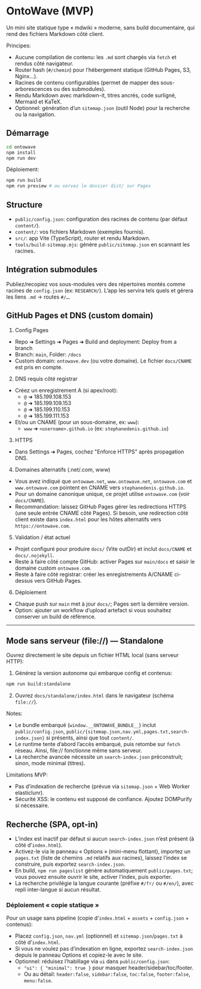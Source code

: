 # OntoWave (MVP)

Un mini site statique type « mdwiki » moderne, sans build documentaire, qui rend des fichiers Markdown côté client.

Principes:
- Aucune compilation de contenu: les `.md` sont chargés via `fetch` et rendus côté navigateur.
- Router hash (`#/chemin`) pour l’hébergement statique (GitHub Pages, S3, Nginx…).
- Racines de contenu configurables (permet de mapper des sous-arborescences ou des submodules).
- Rendu Markdown avec markdown-it, titres ancrés, code surligné, Mermaid et KaTeX.
- Optionnel: génération d’un `sitemap.json` (outil Node) pour la recherche ou la navigation.

## Démarrage

```bash
cd ontowave
npm install
npm run dev
```

Déploiement:
```bash
npm run build
npm run preview # ou servez le dossier dist/ sur Pages
```

## Structure
- `public/config.json`: configuration des racines de contenu (par défaut `content/`).
- `content/`: vos fichiers Markdown (exemples fournis).
- `src/`: app Vite (TypeScript), router et rendu Markdown.
- `tools/build-sitemap.mjs`: génère `public/sitemap.json` en scannant les racines.

## Intégration submodules
Publiez/recopiez vos sous-modules vers des répertoires montés comme racines de `config.json` (ex: `RESEARCH/`). L’app les servira tels quels et gérera les liens `.md` → routes `#/…`.

## GitHub Pages et DNS (custom domain)

1) Config Pages
- Repo ➜ Settings ➜ Pages ➜ Build and deployment: Deploy from a branch
- Branch: `main`, Folder: `/docs`
- Custom domain: `ontowave.dev` (ou votre domaine). Le fichier `docs/CNAME` est pris en compte.

2) DNS requis côté registrar
- Créez un enregistrement A (si apex/root):
	- `@` ➜ 185.199.108.153
	- `@` ➜ 185.199.109.153
	- `@` ➜ 185.199.110.153
	- `@` ➜ 185.199.111.153
- Et/ou un CNAME (pour un sous-domaine, ex: `www`):
	- `www` ➜ `<username>.github.io` (ex: `stephanedenis.github.io`)

3) HTTPS
- Dans Settings ➜ Pages, cochez "Enforce HTTPS" après propagation DNS.

4) Domaines alternatifs (.net/.com, www)
- Vous avez indiqué que `ontowawe.net`, `www.ontowave.net`, `ontowave.com` et `www.ontowave.com` pointent en CNAME vers `stephanedenis.github.io`.
- Pour un domaine canonique unique, ce projet utilise `ontowave.com` (voir `docs/CNAME`).
- Recommandation: laissez GitHub Pages gérer les redirections HTTPS (une seule entrée CNAME côté Pages). Si besoin, une redirection côté client existe dans `index.html` pour les hôtes alternatifs vers `https://ontowave.com`.

5) Validation / état actuel
- Projet configuré pour produire `docs/` (Vite outDir) et inclut `docs/CNAME` et `docs/.nojekyll`.
- Reste à faire côté compte GitHub: activer Pages sur `main/docs` et saisir le domaine custom `ontowave.com`.
- Reste à faire côté registrar: créer les enregistrements A/CNAME ci-dessus vers GitHub Pages.

6) Déploiement
- Chaque push sur `main` met à jour `docs/`; Pages sert la dernière version.
- Option: ajouter un workflow d’upload artefact si vous souhaitez conserver un build de référence.
***

## Mode sans serveur (file://) — Standalone

Ouvrez directement le site depuis un fichier HTML local (sans serveur HTTP):

1) Générez la version autonome qui embarque config et contenus:

```bash
npm run build:standalone
```

2) Ouvrez `docs/standalone/index.html` dans le navigateur (schéma `file://`).

Notes:
- Le bundle embarqué (`window.__ONTOWAVE_BUNDLE__`) inclut `public/config.json`, `public/{sitemap.json,nav.yml,pages.txt,search-index.json}` si présents, ainsi que tout `content/`.
- Le runtime tente d’abord l’accès embarqué, puis retombe sur `fetch` réseau. Ainsi, file:// fonctionne même sans serveur.
- La recherche avancée nécessite un `search-index.json` préconstruit; sinon, mode minimal (titres).


Limitations MVP:
- Pas d’indexation de recherche (prévue via `sitemap.json` + Web Worker elasticlunr).
- Sécurité XSS: le contenu est supposé de confiance. Ajoutez DOMPurify si nécessaire.

## Recherche (SPA, opt-in)

- L’index est inactif par défaut si aucun `search-index.json` n’est présent (à côté d’`index.html`).
- Activez-le via le panneau « Options » (mini-menu flottant), importez un `pages.txt` (liste de chemins `.md` relatifs aux racines), laissez l’index se construire, puis exportez `search-index.json`.
- En build, `npm run pageslist` génère automatiquement `public/pages.txt`; vous pouvez ensuite ouvrir le site, activer l’index, puis exporter.
- La recherche privilégie la langue courante (préfixe `#/fr/` ou `#/en/`), avec repli inter-langue si aucun résultat.

### Déploiement « copie statique »

Pour un usage sans pipeline (copie d’`index.html` + `assets` + `config.json` + contenus):

- Placez `config.json`, `nav.yml` (optionnel) et `sitemap.json`/`pages.txt` à côté d’`index.html`.
- Si vous ne voulez pas d’indexation en ligne, exportez `search-index.json` depuis le panneau Options et copiez-le avec le site.
- Optionnel: réduisez l’habillage via `ui` dans `public/config.json`:
	- `"ui": { "minimal": true }` pour masquer header/sidebar/toc/footer.
	- Ou au détail: `header:false`, `sidebar:false`, `toc:false`, `footer:false`, `menu:false`.
